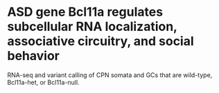 # ASD gene Bcl11a regulates subcellular RNA localization, associative circuitry, and social behavior
RNA-seq and variant calling of CPN somata and GCs that are wild-type, Bcl11a-het, or Bcl11a-null.
